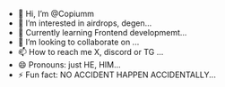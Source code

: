- 👋 Hi, I’m @Copiumm
- 👀 I’m interested in airdrops, degen...
- 🌱 Currently learning Frontend developmemt...
- 💞️ I’m looking to collaborate on ...
- 📫 How to reach me X, discord or TG ...
- 😄 Pronouns: just HE, HIM...
- ⚡ Fun fact: NO ACCIDENT HAPPEN ACCIDENTALLY...

<!---
Copiumm/Copiumm is a ✨ special ✨ repository because its `README.md` (this file) appears on your GitHub profile.
You can click the Preview link to take a look at your changes.
--->
